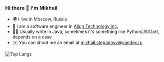 ### Hi there 👋 I'm Mikhail

- 🌍 I live in Moscow, Russia
- 🏢 I am a software engineer in [Align Technology inc.](https://www.aligntech.com/)
- 👨‍💻 Usually write in Java, sometimes it's something like Python/JS/Dart, depends on a case
- ✉️ You can shoot me an email at [mikhail.stepanovv@yandex.ru](mailto:mikhail.stepanovv@yandex.ru)

![Top Langs](https://github-readme-stats.vercel.app/api/top-langs/?username=mikhail-stepanov&layout=compact&exclude_repo=together-admin,together-mobile,earth-observation)
